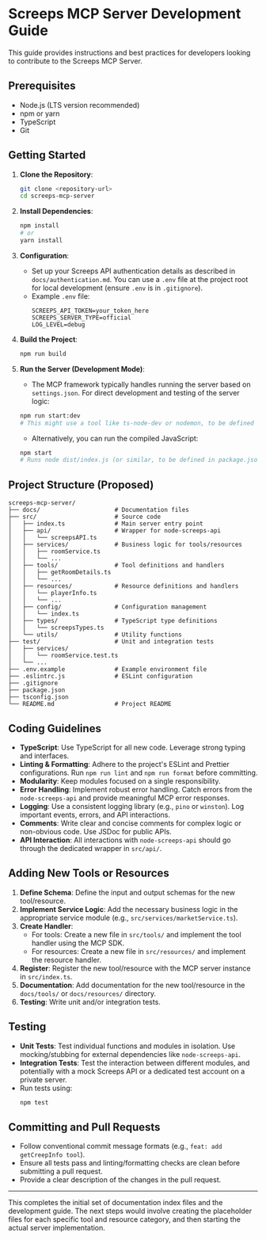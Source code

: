# Screeps MCP Server Development Guide

This guide provides instructions and best practices for developers looking to contribute to the Screeps MCP Server.

## Prerequisites

*   Node.js (LTS version recommended)
*   npm or yarn
*   TypeScript
*   Git

## Getting Started

1.  **Clone the Repository**:
    ```bash
    git clone <repository-url>
    cd screeps-mcp-server
    ```

2.  **Install Dependencies**:
    ```bash
    npm install
    # or
    yarn install
    ```

3.  **Configuration**:
    *   Set up your Screeps API authentication details as described in `docs/authentication.md`. You can use a `.env` file at the project root for local development (ensure `.env` is in `.gitignore`).
    *   Example `.env` file:
        ```
        SCREEPS_API_TOKEN=your_token_here
        SCREEPS_SERVER_TYPE=official
        LOG_LEVEL=debug
        ```

4.  **Build the Project**:
    ```bash
    npm run build
    ```

5.  **Run the Server (Development Mode)**:
    *   The MCP framework typically handles running the server based on `settings.json`. For direct development and testing of the server logic:
    ```bash
    npm run start:dev 
    # This might use a tool like ts-node-dev or nodemon, to be defined in package.json
    ```
    *   Alternatively, you can run the compiled JavaScript:
    ```bash
    npm start 
    # Runs node dist/index.js (or similar, to be defined in package.json)
    ```

## Project Structure (Proposed)

```
screeps-mcp-server/
├── docs/                     # Documentation files
├── src/                      # Source code
│   ├── index.ts              # Main server entry point
│   ├── api/                  # Wrapper for node-screeps-api
│   │   └── screepsAPI.ts
│   ├── services/             # Business logic for tools/resources
│   │   ├── roomService.ts
│   │   └── ...
│   ├── tools/                # Tool definitions and handlers
│   │   ├── getRoomDetails.ts
│   │   └── ...
│   ├── resources/            # Resource definitions and handlers
│   │   └── playerInfo.ts
│   │   └── ...
│   ├── config/               # Configuration management
│   │   └── index.ts
│   ├── types/                # TypeScript type definitions
│   │   └── screepsTypes.ts
│   └── utils/                # Utility functions
├── test/                     # Unit and integration tests
│   ├── services/
│   │   └── roomService.test.ts
│   └── ...
├── .env.example              # Example environment file
├── .eslintrc.js              # ESLint configuration
├── .gitignore
├── package.json
├── tsconfig.json
└── README.md                 # Project README
```

## Coding Guidelines

*   **TypeScript**: Use TypeScript for all new code. Leverage strong typing and interfaces.
*   **Linting & Formatting**: Adhere to the project's ESLint and Prettier configurations. Run `npm run lint` and `npm run format` before committing.
*   **Modularity**: Keep modules focused on a single responsibility.
*   **Error Handling**: Implement robust error handling. Catch errors from the `node-screeps-api` and provide meaningful MCP error responses.
*   **Logging**: Use a consistent logging library (e.g., `pino` or `winston`). Log important events, errors, and API interactions.
*   **Comments**: Write clear and concise comments for complex logic or non-obvious code. Use JSDoc for public APIs.
*   **API Interaction**: All interactions with `node-screeps-api` should go through the dedicated wrapper in `src/api/`.

## Adding New Tools or Resources

1.  **Define Schema**: Define the input and output schemas for the new tool/resource.
2.  **Implement Service Logic**: Add the necessary business logic in the appropriate service module (e.g., `src/services/marketService.ts`).
3.  **Create Handler**:
    *   For tools: Create a new file in `src/tools/` and implement the tool handler using the MCP SDK.
    *   For resources: Create a new file in `src/resources/` and implement the resource handler.
4.  **Register**: Register the new tool/resource with the MCP server instance in `src/index.ts`.
5.  **Documentation**: Add documentation for the new tool/resource in the `docs/tools/` or `docs/resources/` directory.
6.  **Testing**: Write unit and/or integration tests.

## Testing

*   **Unit Tests**: Test individual functions and modules in isolation. Use mocking/stubbing for external dependencies like `node-screeps-api`.
*   **Integration Tests**: Test the interaction between different modules, and potentially with a mock Screeps API or a dedicated test account on a private server.
*   Run tests using:
    ```bash
    npm test
    ```

## Committing and Pull Requests

*   Follow conventional commit message formats (e.g., `feat: add getCreepInfo tool`).
*   Ensure all tests pass and linting/formatting checks are clean before submitting a pull request.
*   Provide a clear description of the changes in the pull request.

---

This completes the initial set of documentation index files and the development guide. The next steps would involve creating the placeholder files for each specific tool and resource category, and then starting the actual server implementation.

